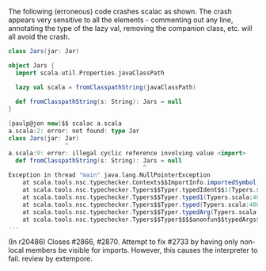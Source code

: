 The following (erroneous) code crashes scalac as shown.  The crash appears very sensitive to all the elements - commenting out any line, annotating the type of the lazy val, removing the companion class, etc. will all avoid the crash.

```scala
class Jars(jar: Jar)

object Jars {  
  import scala.util.Properties.javaClassPath

  lazy val scala = fromClasspathString(javaClassPath) 
    
  def fromClasspathString(s: String): Jars = null
}
```

```scala
[paulp@jon new]$$ scalac a.scala 
a.scala:2: error: not found: type Jar
class Jars(jar: Jar)
                ^
a.scala:9: error: illegal cyclic reference involving value <import>
  def fromClasspathString(s: String): Jars = null
                                      ^
Exception in thread "main" java.lang.NullPointerException
	at scala.tools.nsc.typechecker.Contexts$$ImportInfo.importedSymbol(Contexts.scala:568)
	at scala.tools.nsc.typechecker.Typers$$Typer.typedIdent$$1(Typers.scala:3598)
	at scala.tools.nsc.typechecker.Typers$$Typer.typed1(Typers.scala:4012)
	at scala.tools.nsc.typechecker.Typers$$Typer.typed(Typers.scala:4086)
	at scala.tools.nsc.typechecker.Typers$$Typer.typedArg(Typers.scala:2173)
	at scala.tools.nsc.typechecker.Typers$$Typer$$$$anonfun$$typedArgs$$2.apply(Typers.scala:2183)
...
```
(In r20486) Closes #2866, #2870. Attempt to fix #2733 by having only non-local members be visible for imports. However, this causes the interpreter to fail. review by extempore.
